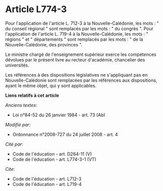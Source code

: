 # Article L774-3

Pour l'application de l'article L. 712-3 à la Nouvelle-Calédonie, les mots : " du conseil régional " sont remplacés par les
mots : " du congrès ". Pour l'application de l'article L. 719-4 à la Nouvelle-Calédonie, les mots : " régions " et "
départements " sont remplacés par les mots : " de la Nouvelle-Calédonie, des provinces ". 

Le ministre chargé de l'enseignement supérieur exerce les compétences dévolues par le présent livre au recteur d'académie,
chancelier des universités. 

Les références à des dispositions législatives ne s'appliquant pas en Nouvelle-Calédonie sont remplacées par les références
aux dispositions, ayant le même objet, qui y sont applicables.

**Liens relatifs à cet article**

_Anciens textes_:

  - Loi n°84-52 du 26 janvier 1984 - art. 73 (Ab)

_Modifié par_:

  - Ordonnance n°2008-727 du 24 juillet 2008 - art. 4

_Cité par_:

  - Code de l'éducation - art. D264-11 (V)
  - Code de l'éducation - art. L774-3-1 (VT)

_Cite_:

  - Code de l'éducation - art. L712-3
  - Code de l'éducation - art. L719-4
